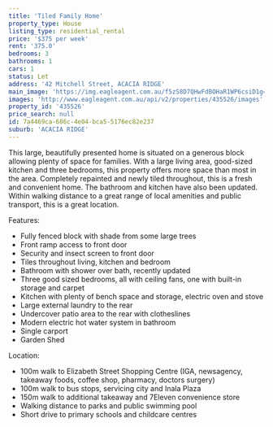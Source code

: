 ```yaml
---
title: 'Tiled Family Home'
property_type: House
listing_type: residential_rental
price: '$375 per week'
rent: '375.0'
bedrooms: 3
bathrooms: 1
cars: 1
status: Let
address: '42 Mitchell Street, ACACIA RIDGE'
main_image: 'https://img.eagleagent.com.au/f5zS8D7QHwFdBOHaR1WP6csiD1g=/1280x854/smart/https://s3-us-west-2.amazonaws.com/eagleagent-orig/images/6825240/423774422-image-M.jpg'
images: 'http://www.eagleagent.com.au/api/v2/properties/435526/images'
property_id: '435526'
price_search: null
id: 7a4469ca-686c-4e04-bca5-5176ec82e237
suburb: 'ACACIA RIDGE'
---
```

This large, beautifully presented home is situated on a generous block allowing plenty of space for families. With a large living area, good-sized kitchen and three bedrooms, this property offers more space than most in the area. Completely repainted and newly tiled throughout, this is a fresh and convenient home. The bathroom and kitchen have also been updated. Within walking distance to a great range of local amenities and public transport, this is a great location.

Features:
*  Fully fenced block with shade from some large trees
*  Front ramp access to front door
*  Security and insect screen to front door
*  Tiles throughout living, kitchen and bedroom
*  Bathroom with shower over bath, recently updated
*  Three good sized bedrooms, all with ceiling fans, one with built-in storage and carpet
*  Kitchen with plenty of bench space and storage, electric oven and stove
*  Large external laundry to the rear
*  Undercover patio area to the rear with clotheslines
*  Modern electric hot water system in bathroom
*  Single carport
*  Garden Shed

Location:

*  100m walk to Elizabeth Street Shopping Centre (IGA, newsagency, takeaway foods, coffee shop, pharmacy, doctors surgery)
*  100m walk to bus stops, servicing city and Inala Plaza
*  150m walk to additional takeaway and 7Eleven convenience store
*  Walking distance to parks and public swimming pool
*  Short drive to primary schools and childcare centres